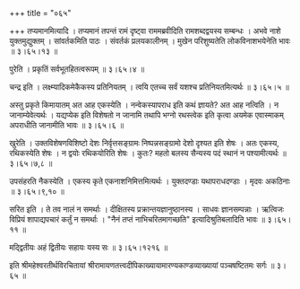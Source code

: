 +++
title = "०६५"

+++
तप्यमानमित्यादि । तप्यमानं तपन्तं रामं दृष्ट्वा राममब्रवीदिति रामशब्दद्वयस्य सम्बन्धः । अभवे नाशे युक्तमुद्युक्तम् । सांवर्तकमिति पाठः । संवर्तकं प्रलयकालीनम् । मुखेन परिशुष्यतेति लोकविनाशभयेनेति भावः  ॥  ३।६५।१३ ॥   

  

पुरेति । प्रकृतिं सर्वभूतहितत्वरूपम्  ॥  ३।६५।४ ॥   

  

चन्द्र इति । लक्ष्म्यादिकमेकैकस्य प्रतिनियतम् । त्वयि एतच्च सर्वं यशश्च प्रतिनियतमित्यर्थः  ॥  ३।६५।५ ॥   

  

अस्तु प्रकृते किमायातम् अत आह एकस्येति । नन्वेकस्यापराध इति कथं ज्ञायते? अत आह नत्विति । न जानाम्येवेत्यर्थः । यद्यप्येक इति विशेषतो न जानामि तथापि भग्नो रथस्त्वेक इति कृत्वा अयमेक एवास्माकम् अपराधीति जानामीति भावः  ॥  ३।६५।६ ॥   

  

खुरेति । उक्तविशेषणविशिष्टो देशः निर्वृत्तसङ्ग्रामः निष्पन्नसङ्ग्रामो देशो दृश्यत इति शेषः । अतः एकस्य, रथिकस्येति शेषः । न द्वयोः रथिकयोरिति शेषः । कुतः? महतो बलस्य सैन्यस्य पदं स्थानं न पश्यामीत्यर्थः  ॥  ३।६५।७,८ ॥   

  

उपसंहरति नैकस्येति । एकस्य कृते एकनाशनिमित्तमित्यर्थः । युक्तदण्डाः यथापराधदण्डाः । मृदवः अकठिनाः  ॥  ३।६५।९,१० ॥   

  

सरित इति । ते तव नालं न समर्थाः । दीक्षितस्य प्रक्रान्तयज्ञानुष्ठानस्य । साधवः ज्ञानसम्पन्नाः । ऋत्विजः विप्रियं शापाद्यपचारं कर्तुं न समर्थाः । "नैनं तप्तं नाभिचरितमागच्छति" इत्यादिश्रुतिबलादिति भावः  ॥  ३।६५।११ ॥   

  

मद्द्वितीयः अहं द्वितीयः सहायः यस्य सः  ॥  ३।६५।१२१६ ॥   

  

इति श्रीमहेश्वरतीर्थविरचितायां श्रीरामायणतत्त्वदीपिकाख्यायामारण्यकाण्डव्याख्यायां पञ्चषष्टितमः सर्गः  ॥  ३।६५ ॥   

  

